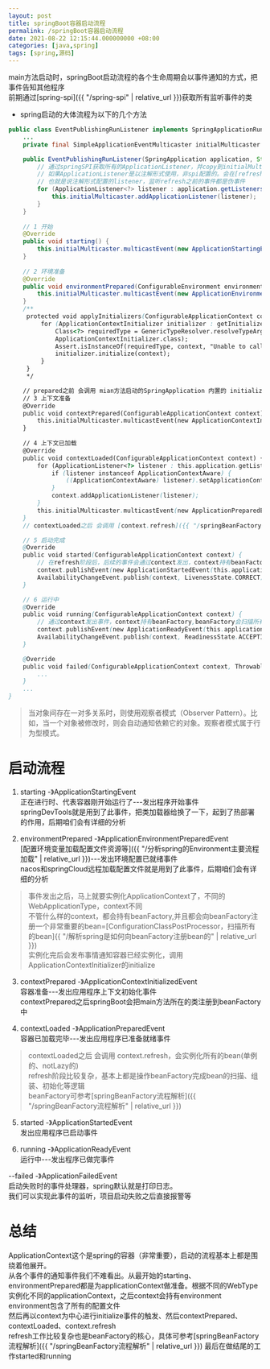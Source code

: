 ```yaml
---
layout: post
title: springBoot容器启动流程
permalink: /springBoot容器启动流程
date: 2021-08-22 12:15:44.000000000 +08:00
categories: [java,spring]
tags: [spring,源码]
---
```

main方法启动时，springBoot启动流程的各个生命周期会以事件通知的方式，把事件告知其他程序  
前期通过[spring-spi]({{ "/spring-spi" | relative_url }})获取所有监听事件的类   
* spring启动的大体流程为以下的几个方法  
```java
public class EventPublishingRunListener implements SpringApplicationRunListener {
    ...
    private final SimpleApplicationEventMulticaster initialMulticaster = new SimpleApplicationEventMulticaster();

    public EventPublishingRunListener(SpringApplication application, String[] args) {
        // 通过springSPI获取所有的ApplicationListener，并copy到initialMulticaster
        // 如果ApplicationListener是以注解形式使用，非spi配置的。会在[refresh阶段]({{ "/springBeanFactory流程解析" | relative_url }})扫描所有以注解形式配置的listener
        // 也就是说注解形式配置的listener，监听refresh之前的事件都是伪事件
        for (ApplicationListener<?> listener : application.getListeners()) {
            this.initialMulticaster.addApplicationListener(listener);
        }
    }
    
    // 1 开始
    @Override
    public void starting() {
        this.initialMulticaster.multicastEvent(new ApplicationStartingEvent(this.application, this.args));
    }
    
    // 2 环境准备
    @Override
    public void environmentPrepared(ConfigurableEnvironment environment) {
        this.initialMulticaster.multicastEvent(new ApplicationEnvironmentPreparedEvent(this.application, this.args, environment));
    }
    /**
     protected void applyInitializers(ConfigurableApplicationContext context) {
         for (ApplicationContextInitializer initializer : getInitializers()) {
             Class<?> requiredType = GenericTypeResolver.resolveTypeArgument(initializer.getClass(),
             ApplicationContextInitializer.class);
             Assert.isInstanceOf(requiredType, context, "Unable to call initializer.");
             initializer.initialize(context);
         }
     } 
     */

    // prepared之前 会调用 mian方法启动的SpringApplication 内置的 initialize,如上面的注释的代码
    // 3 上下文准备
    @Override
    public void contextPrepared(ConfigurableApplicationContext context) {
        this.initialMulticaster.multicastEvent(new ApplicationContextInitializedEvent(this.application, this.args, context));
    }
    
    // 4 上下文已加载
    @Override
    public void contextLoaded(ConfigurableApplicationContext context) {
        for (ApplicationListener<?> listener : this.application.getListeners()) {
            if (listener instanceof ApplicationContextAware) {
                ((ApplicationContextAware) listener).setApplicationContext(context);
            }
            context.addApplicationListener(listener);
        }
        this.initialMulticaster.multicastEvent(new ApplicationPreparedEvent(this.application, this.args, context));
    }
    // contextLoaded之后 会调用 [context.refresh]({{ "/springBeanFactory流程解析" | relative_url }})，会实例化所有的bean(单例的、notLazy的)，包括以注解形式配置的listener

    // 5 启动完成
    @Override
    public void started(ConfigurableApplicationContext context) {
        // 在refresh阶段后，后续的事件会通过context发出，context持有beanFactory,beanFactory在refresh期间会扫描所有的listener。所以就不能仅仅调用spi配置的listener了
        context.publishEvent(new ApplicationStartedEvent(this.application, this.args, context));
        AvailabilityChangeEvent.publish(context, LivenessState.CORRECT);
    }

    // 6 运行中
    @Override
    public void running(ConfigurableApplicationContext context) {
        // 通过context发出事件，context持有beanFactory,beanFactory会扫描所有的ApplicationListener。
        context.publishEvent(new ApplicationReadyEvent(this.application, this.args, context));
        AvailabilityChangeEvent.publish(context, ReadinessState.ACCEPTING_TRAFFIC);
    }

    @Override
    public void failed(ConfigurableApplicationContext context, Throwable exception) {
        ...
    }
    ...
}

```
> 当对象间存在一对多关系时，则使用观察者模式（Observer Pattern）。比如，当一个对象被修改时，则会自动通知依赖它的对象。观察者模式属于行为型模式。

# 启动流程

1. starting -》ApplicationStartingEvent  
正在进行时、代表容器刚开始运行了---发出程序开始事件  
springDevTools就是用到了此事件，把类加载器给换了一下，起到了热部署的作用，后期咱们会有详细的分析

2. environmentPrepared -》ApplicationEnvironmentPreparedEvent  
[配置环境变量加载配置文件资源等]({{ "/分析spring的Environment主要流程加载" | relative_url }})---发出环境配置已就绪事件  
nacos和springCloud远程加载配置文件就是用到了此事件，后期咱们会有详细的分析  
> 事件发出之后，马上就要实例化ApplicationContext了，不同的WebApplicationType，context不同   
> 不管什么样的context，都会持有beanFactory,并且都会向beanFactory注册一个非常重要的bean=[ConfigurationClassPostProcessor，扫描所有的bean]{{ "/解析spring是如何向beanFactory注册bean的" | relative_url }})  
> 实例化完后会发布事情通知容器已经实例化，调用ApplicationContextInitializer的initialize

3. contextPrepared -》ApplicationContextInitializedEvent    
容器准备---发出应用程序上下文初始化事件  
contextPrepared之后springBoot会把main方法所在的类注册到beanFactory中

4. contextLoaded -》ApplicationPreparedEvent  
容器已加载完毕---发出应用程序已准备就绪事件
> contextLoaded之后 会调用 context.refresh，会实例化所有的bean(单例的、notLazy的)  
> refresh阶段比较复杂，基本上都是操作beanFactory完成bean的扫描、组装、初始化等逻辑  
> beanFactory可参考[springBeanFactory流程解析]({{ "/springBeanFactory流程解析" | relative_url }})

5. started -》ApplicationStartedEvent  
发出应用程序已启动事件

6. running -》ApplicationReadyEvent  
运行中---发出程序已做完事件

--failed -》ApplicationFailedEvent  
启动失败时的事件处理器，spring默认就是打印日志。  
我们可以实现此事件的监听，项目启动失败之后直接报警等


# 总结
ApplicationContext这个是spring的容器（非常重要），启动的流程基本上都是围绕着他展开。  
从各个事件的通知事件我们不难看出。从最开始的starting、environmentPrepared都是为applicationContext做准备。根据不同的WebType实例化不同的applicationContext，之后context会持有environment  
environment包含了所有的配置文件  
然后再以context为中心进行initialize事件的触发、然后contextPrepared、contextLoaded、context.refresh  
refresh工作比较复杂也是beanFactory的核心，具体可参考[springBeanFactory流程解析]({{ "/springBeanFactory流程解析" | relative_url }})
最后在做结尾的工作started和running